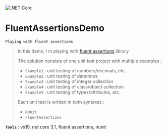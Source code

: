 ![.NET Core](https://github.com/aimenux/FluentAssertionsDemo/workflows/.NET%20Core/badge.svg)
# FluentAssertionsDemo
```
Playing with fluent assertions
```
> In this demo, i m playing with [fluent assertions](https://fluentassertions.com/) library
>
> The solution consists of one unit test project with multiple examples :
> - `Example1` : unit testing of numbers/decimals, etc.
> - `Example2` : unit testing of datetimes
> - `Example3` : unit testing of integer collection
> - `Example4` : unit testing of class/object collection
> - `Example5` : unit testing of types/attributes, etc.
>
> Each unit test is written in both syntaxes : 
> - `NUnit`
> - `FluentAssertions`
>

**`Tools`** : vs19, net core 3.1, fluent assertions, nunit